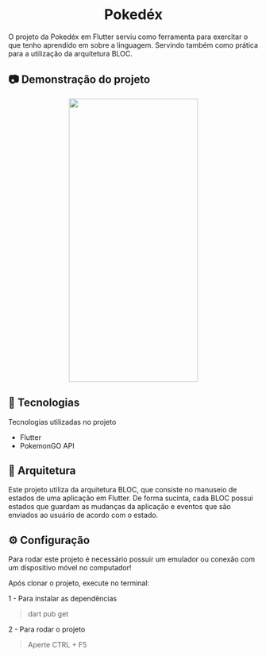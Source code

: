 <h1 align="center"> Pokedéx </h1>

<p > O projeto da Pokedéx em Flutter serviu como ferramenta para exercitar o que tenho aprendido em sobre a linguagem. Servindo também como prática para a utilização da arquitetura BLOC. </p>

## 📷 Demonstração do projeto


<p align="center">
  <img width="260" height="570" src="https://user-images.githubusercontent.com/70667966/139454716-f101b468-8dac-45ad-a1f1-d7a3b981c65d.gif">
</p>


## 🚀 Tecnologias
<p> Tecnologias utilizadas no projeto </p>
<ul>
  <li>Flutter</li>
  <li>PokemonGO API</li>
</ul>

## 🔧 Arquitetura
<p> Este projeto utiliza da arquitetura BLOC, que consiste no manuseio de estados de uma aplicação em Flutter. De forma sucinta, cada BLOC possui estados que guardam as mudanças da aplicação e eventos que são enviados ao usuário de acordo com o estado.</p>

## ⚙️ Configuração
<p> Para rodar este projeto é necessário possuir um emulador ou conexão com um dispositivo móvel no computador! </p>

<p> Após clonar o projeto, execute no terminal: </p>
<p> 1 - Para instalar as dependências </p>

> dart pub get

<p> 2 - Para rodar o projeto </p>

> Aperte CTRL + F5


